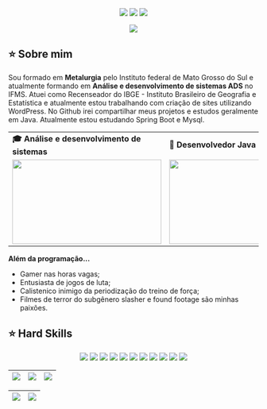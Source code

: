 <div align="center">
  <!-- Work Links -->
  <a href="https://github.com/leonneto" target="_blank"><img src="https://img.shields.io/badge/GitHub-100000?style=for-the-badge&logo=github&logoColor=white" target="_blank"></a>
  <a href = "mailto:netoleonardo876@gmail.com"><img src="https://img.shields.io/badge/Gmail-D14836?style=for-the-badge&logo=gmail&logoColor=white"></a>
   <img src="https://img.shields.io/badge/Switch-E60012?style=for-the-badge&logo=nintendo-switch&logoColor=white">
  
  <!-- OTH Links -->
 

  <a href="https://steamcommunity.com/id/NogitsuneNight/" target="_blank"><img src="https://img.shields.io/badge/Steam-000000?style=for-the-badge&logo=steam&logoColor=white" target="_blank"></a>
</div>

## ⭐️ Sobre mim

Sou formado em <b>Metalurgia</b> pelo Instituto federal de Mato Grosso do Sul e atualmente formando em <b>Análise e desenvolvimento de sistemas ADS</b> no IFMS. Atuei como Recenseador do IBGE - Instituto Brasileiro de Geografia e Estatística e atualmente estou trabalhando com criação de sites utilizando WordPress. No Github irei  compartilhar meus projetos e estudos geralmente em Java. Atualmente estou estudando Spring Boot e Mysql.

<div align="center">
  <table>
    <tr>
      <td><b>🎓 Análise e desenvolvimento de sistemas</b></td>
      <td><b>🧪 Desenvolvedor Java</b></td>
    </tr>
    <tr>
      <td><img src="https://bkpsitecpsnew.blob.core.windows.net/uploadsitecps/sites/1/2020/10/analise_desenvolvimento_sistemas_DCStudio_Freepik.jpg" width="300px" height="170px"></td>
      <td><img src="https://programmerhumor.io/wp-content/uploads/2022/12/programmerhumor-io-java-memes-backend-memes-9a563a8f973239d.png" width="300px" height="170px"> </td>
    </tr>
  </table>
</div>

<b>Além da programação...</b>

- Gamer nas horas vagas;
- Entusiasta de jogos de luta;
- Calistenico inimigo da periodização do treino de força;  
- Filmes de terror do subgênero slasher e found footage são minhas paixões.


## ⭐️ Hard Skills
<!--  <img height="160em" src="https://github-readme-stats.vercel.app/api?username=andreinaoliveira&show_icons=true&theme=synthwave&include_all_commits=true&count_private=true%22/"> --> 
<div align="center">
  
  <!--CSS3 --> <img src = "https://img.shields.io/badge/css3-%231572B6.svg?style=for-the-badge&logo=css3&logoColor=white">
  <!--HTML5 --> <img src = "https://img.shields.io/badge/html5-%23E34F26.svg?style=for-the-badge&logo=html5&logoColor=white"> 
  <!--Java--> <img src="https://img.shields.io/badge/java-%23ED8B00.svg?style=for-the-badge&logo=openjdk&logoColor=white">
  <!--Kotlin --> <img src="https://img.shields.io/badge/kotlin-%237F52FF.svg?style=for-the-badge&logo=kotlin&logoColor=white">
  <!--AndroidStudio --> <img src="https://img.shields.io/badge/Android%20Studio-3DDC84.svg?style=for-the-badge&logo=android-studio&logoColor=white" >
  <!-- C# --> <img src="https://img.shields.io/badge/c%23-%23239120.svg?style=for-the-badge&logo=csharp&logoColor=white">
  <!-- Spring --> <img src="https://img.shields.io/badge/spring-%236DB33F.svg?style=for-the-badge&logo=spring&logoColor=white">
  <!-- Docker --> <img src="https://img.shields.io/badge/docker-%230db7ed.svg?style=for-the-badge&logo=docker&logoColor=white">
  <!-- Apache Maven --> <img src="https://img.shields.io/badge/Apache%20Maven-C71A36?style=for-the-badge&logo=Apache%20Maven&logoColor=white">
  <!-- SQL --> <img src="https://img.shields.io/badge/mysql-%2300f.svg?style=for-the-badge&logo=mysql&logoColor=white">
  <!-- WordPress --> <img src = "https://img.shields.io/badge/WordPress-%23117AC9.svg?style=for-the-badge&logo=WordPress&logoColor=white" >
  
  <br>
</div>


<!-- 
theme=ocean_dark 
tokyonight: 35AFA3 Green | BF91F3 Purple | 1A1B27 Dark 
-->


| ![](http://github-profile-summary-cards.vercel.app/api/cards/stats?username=leonneto&theme=tokyonight) | ![](http://github-profile-summary-cards.vercel.app/api/cards/repos-per-language?username=leonneto&hide=Html&theme=tokyonight) | ![](http://github-profile-summary-cards.vercel.app/api/cards/most-commit-language?username=leonneto&theme=tokyonight) |
| :-: | :-: | :-: |

| ![](http://github-profile-summary-cards.vercel.app/api/cards/profile-details?username=leonneto&theme=tokyonight) | ![](https://github-readme-streak-stats.herokuapp.com/?user=leonneto&theme=tokyonight&hide_border=true&date_format=M%20j%5B%2C%20Y%5D&background=1A1B27&stroke=35AFA3&ring=BF91F3&fire=BF91F3&currStreakNum=BF91F3&sideNums=BF91F3&currStreakLabel=BF91F3&sideLabels=BF91F3&dates=35AFA3) |
| :-: | :-: |
